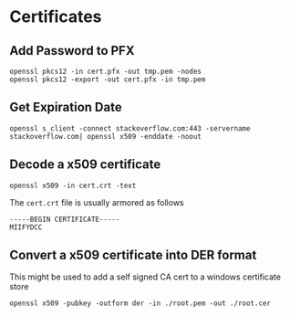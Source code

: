 # Certificates

## Add Password to PFX
```
openssl pkcs12 -in cert.pfx -out tmp.pem -nodes
openssl pkcs12 -export -out cert.pfx -in tmp.pem 
```

## Get Expiration Date
```
openssl s_client -connect stackoverflow.com:443 -servername stackoverflow.com| openssl x509 -enddate -noout
```

## Decode a x509 certificate
```
openssl x509 -in cert.crt -text
```

The `cert.crt` file is usually armored as follows

```
-----BEGIN CERTIFICATE-----
MIIFYDCC
```

## Convert a x509 certificate into DER format

This might be used to add a self signed CA cert to a windows certificate store

```
openssl x509 -pubkey -outform der -in ./root.pem -out ./root.cer
```
